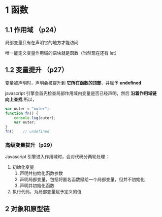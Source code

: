 
# 1 函数
## 1.1 作用域 （p24）
局部变量只有在声明它的地方才能访问

唯一能定义变量作用域的语块就是函数（当然现在还有 let）

## 1.2 变量提升 （p27）
变量被声明时，声明会被提升到 **它所在函数的顶部**，并赋予 **undefined** 

javascript 引擎会首先检查局部作用域内变量是否已经声明，然后 **沿着作用域链向上查找**
所以，
```javascript
var outer = "outer";
function fn() {
    console.log(outer);
    var outer;
}
fn()    // undefined
```

### 高级变量提升（p29）

Javascript 引擎进入作用域时，会对代码分两轮处理：
1. 初始化变量
    1. 声明并初始化函数参数
    2. 声明局部变量，包括将匿名函数赋给一个局部变量，但并不初始化
    3. 声明并初始化函数
2. 执行代码，为局部变量赋予定义的值

## 2 对象和原型链